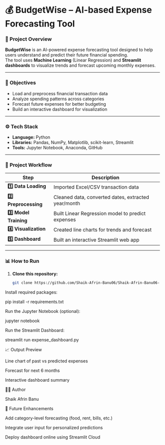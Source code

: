# 💰 BudgetWise – AI-based Expense Forecasting Tool

### 📘 Project Overview
**BudgetWise** is an AI-powered expense forecasting tool designed to help users understand and predict their future financial spending.  
The tool uses **Machine Learning** (Linear Regression) and **Streamlit dashboards** to visualize trends and forecast upcoming monthly expenses.

---

### 🎯 **Objectives**
- Load and preprocess financial transaction data  
- Analyze spending patterns across categories  
- Forecast future expenses for better budgeting  
- Build an interactive dashboard for visualization  

---

### ⚙️ **Tech Stack**
- **Language:** Python  
- **Libraries:** Pandas, NumPy, Matplotlib, scikit-learn, Streamlit  
- **Tools:** Jupyter Notebook, Anaconda, GitHub  

---

### 🧭 **Project Workflow**

| Step | Description |
|------|--------------|
| **1️⃣ Data Loading** | Imported Excel/CSV transaction data |
| **2️⃣ Preprocessing** | Cleaned data, converted dates, extracted year/month |
| **3️⃣ Model Training** | Built Linear Regression model to predict expenses |
| **4️⃣ Visualization** | Created line charts for trends and forecast |
| **5️⃣ Dashboard** | Built an interactive Streamlit web app |

---

### 📊 **How to Run**

1. **Clone this repository:**
   ```bash
   git clone https://github.com/Shaik-Afrin-Banu06/Shaik-Afrin-Banu06-BudgetWise-AI-based-Expense-Forecasting-Tool-.git
Install required packages:

pip install -r requirements.txt


Run the Jupyter Notebook (optional):

jupyter notebook


Run the Streamlit Dashboard:

streamlit run expense_dashboard.py

📈 Output Preview

Line chart of past vs predicted expenses

Forecast for next 6 months

Interactive dashboard summary

👩‍💻 Author

Shaik Afrin Banu


🏁 Future Enhancements

Add category-level forecasting (food, rent, bills, etc.)

Integrate user input for personalized predictions

Deploy dashboard online using Streamlit Cloud
